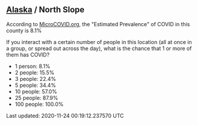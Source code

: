 
## [Alaska](/united-states/alaska) / North Slope

According to [MicroCOVID.org](http://microcovid.org),
the "Estimated Prevalence" of COVID in this county is 8.1%

If you interact with a certain number of people in this location
(all at once in a group, or spread out across the day), what is the chance that
1 or more of them has COVID?

- 1 person: 8.1%
- 2 people: 15.5%
- 3 people: 22.4%
- 5 people: 34.4%
- 10 people: 57.0%
- 25 people: 87.9%
- 100 people: 100.0%

Last updated: 2020-11-24 00:19:12.237570 UTC
